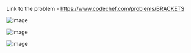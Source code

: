Link to the problem - https://www.codechef.com/problems/BRACKETS


![image](https://github.com/Haleshot/Competitive-Programming/assets/57552973/b9892a50-1f8e-4b83-bd0c-ae54e9b4ff41)


![image](https://github.com/Haleshot/Competitive-Programming/assets/57552973/7bec8ef8-6d58-49ad-bea2-2bdea00b6ba1)


![image](https://github.com/Haleshot/Competitive-Programming/assets/57552973/673dd741-1e8e-4a93-a9b6-bf1833f9b7d5)
